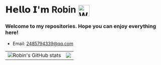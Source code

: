 𝗛𝗲𝗹𝗹𝗼 𝗜'𝗺 Robin <img align=center src="https://user-images.githubusercontent.com/26017543/213809353-c908d93c-3dff-4694-9d13-e0e5cbdb879c.png" alt="Waving Hand" width="36" height="36" />
========
### Welcome to my repositories. Hope you can enjoy everything here!</br>

- Email: 2485794339@qq.com


<table>
 <tr>
  <td>
   <img align="center" src="https://github-readme-stats.vercel.app/api?username=Robin-WZQ&show_icons=true&hide_border=true&theme=default" alt="Robin's GitHub stats" />
  </td>
  <td>
   <img align="center" src="https://github-readme-stats.vercel.app/api/top-langs/?username=Robin-WZQ&hide=html,css,verilog,vhdl,jupyter%20notebook&langs_count=3&hide_border=true" />
  </td>

</table>
